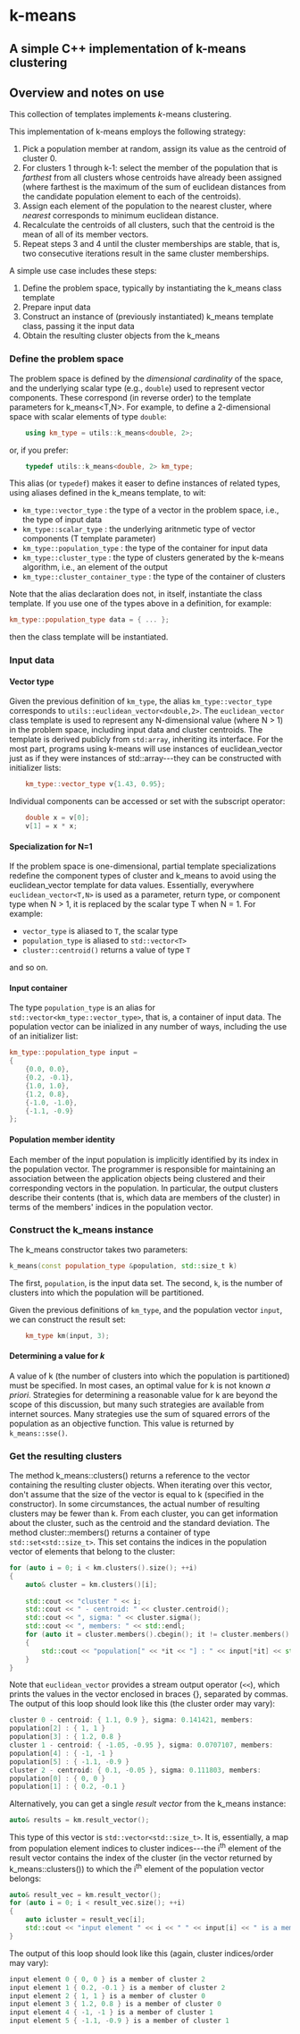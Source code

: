 # k-means

## A simple C++ implementation of k-means clustering

## Overview and notes on use

This collection of templates implements <i>k</i>-means clustering. 

This implementation of k-means employs the following strategy:

1. Pick a population member at random, assign its value as the centroid of cluster 0.
2. For clusters 1 through k-1: select the member of the population that is *farthest* from all
clusters whose centroids have already been assigned (where farthest is the maximum of the sum of
euclidean distances from the candidate population element to each of the centroids).
3. Assign each element of the population to the nearest cluster, where *nearest* corresponds to minimum
euclidean distance.
4. Recalculate the centroids of all clusters, such that the centroid is the mean of all of its member vectors.
5. Repeat steps 3 and 4 until the cluster memberships are stable, that is, two consecutive iterations result
in the same cluster memberships.

A simple use case includes these steps:

1. Define the problem space, typically by instantiating the k_means class template
2. Prepare input data
3. Construct an instance of (previously instantiated) k_means template class, passing it the input data
4. Obtain the resulting cluster objects from the k_means

### Define the problem space

The problem space is defined by the *dimensional cardinality* of the space, and the underlying scalar type (e.g., `double`)
used to represent vector components. These correspond (in reverse order) to the template parameters for k_means<T,N>. 
For example, to define a 2-dimensional space with scalar elements of type `double`:

```` cpp
	using km_type = utils::k_means<double, 2>;
````
or, if you prefer:

```` cpp
	typedef utils::k_means<double, 2> km_type;
````

This alias (or `typedef`) makes it easer to define instances of related types, using aliases
defined in the k_means template, to wit:

+ `km_type::vector_type` : the type of a vector in the problem space, i.e., the type of input data
+ `km_type::scalar_type` : the underlying aritnmetic type of vector components (T template parameter)
+ `km_type::population_type` : the type of the container for input data
+ `km_type::cluster_type` : the type of clusters generated by the k-means algorithm, i.e., an element of the output
+ `km_type::cluster_container_type` : the type of the container of clusters

Note that the alias declaration does not, in itself, instantiate the class template. If you use one
of the types above in a definition, for example:

```` cpp
km_type::population_type data = { ... };
````
then the class template will be instantiated.

### Input data

#### Vector type

Given the previous definition of `km_type`, the alias `km_type::vector_type`
corresponds to `utils::euclidean_vector<double,2>`. The `euclidean_vector` class template is used to represent
any N-dimensional value (where N > 1) in the problem space, including input data and cluster centroids.
The template is derived publicly from `std:array`, inheriting its interface. For the most part, programs 
using k-means will use instances of euclidean_vector just as if they were instances of std::array---they 
can be constructed with initializer lists:

```` cpp
	km_type::vector_type v{1.43, 0.95};
````
Individual components can be accessed or set with the subscript operator:

```` cpp
	double x = v[0];
	v[1] = x * x;
````

#### Specialization for N=1

If the problem space is one-dimensional, partial template specializations redefine the component types of 
cluster and k_means to avoid using the euclidean_vector template for data values. Essentially, 
everywhere `euclidean_vector<T,N>` is used as a parameter, return type, or component type when N > 1,
it is replaced by the scalar type T when N = 1. For example:

+ `vector_type` is aliased to `T`, the scalar type
+ `population_type` is aliased to `std::vector<T>`
+ `cluster::centroid()` returns a value of type `T`

and so on.

#### Input container

The type `population_type`
is an alias for `std::vector<km_type::vector_type>`, that is, a container of input data. The population
vector can be inialized in any number of ways, including the use of an initializer list:

```` cpp
km_type::population_type input =
{
	{0.0, 0.0},
	{0.2, -0.1},
	{1.0, 1.0},
	{1.2, 0.8},
	{-1.0, -1.0},
	{-1.1, -0.9}
};
````

#### Population member identity

Each member of the input population is implicitly identified by its index in the population vector. The programmer
is responsible for maintaining an association between the application objects being clustered and their corresponding
vectors in the population. In particular, the output clusters describe their contents (that is, which 
data are members of the cluster) in terms of the members' indices in the population vector.

### Construct the k_means instance

The k_means constructor takes two parameters:

```` cpp
k_means(const population_type &population, std::size_t k)

```` 
The first, `population`, is the input data set. The second, `k`, is the number
of clusters into which the population will be partitioned.

Given the previous definitions of `km_type`, and the population vector `input`, we can construct
the result set:

```` cpp
	km_type km(input, 3);
````

#### Determining a value for *k*

A value of k (the number of clusters into which the population is partitioned) must be specified.
In most cases, an optimal value for k is not known *a priori*. Strategies for determining a
reasonable value for k  are beyond the scope of this discussion, but many such strategies are
available from internet sources. Many strategies use the sum of squared errors of the population
as an objective function. This value is returned by `k_means::sse()`.


### Get the resulting clusters

The method k_means::clusters() returns a reference to the vector containing the resulting cluster objects.
When iterating over this vector, don't assume that the size of the vector is equal to k (specified in the constructor).
In some circumstances, the actual number of resulting clusters may be fewer than k. From each cluster, you can get
information about the cluster, such as the centroid and the standard deviation. 
The method cluster::members() returns a container of type `std::set<std::size_t>`.
This set contains the indices in the population vector of elements that belong to the cluster:

```` cpp
for (auto i = 0; i < km.clusters().size(); ++i)
{
	auto& cluster = km.clusters()[i];
	
	std::cout << "cluster " << i;
	std::cout << " - centroid: " << cluster.centroid();
	std::cout << ", sigma: " << cluster.sigma();
	std::cout << ", members: " << std::endl;
	for (auto it = cluster.members().cbegin(); it != cluster.members().cend(); ++it)
	{
		std::cout << "population[" << *it << "] : " << input[*it] << std::endl;
	}
}
````
Note that `euclidean_vector` provides a stream output operator (`<<`),
which prints the values in the vector enclosed in braces {}, separated by commas. The output 
of this loop should look like this (the cluster order may vary):

```` cpp
cluster 0 - centroid: { 1.1, 0.9 }, sigma: 0.141421, members:
population[2] : { 1, 1 }
population[3] : { 1.2, 0.8 }
cluster 1 - centroid: { -1.05, -0.95 }, sigma: 0.0707107, members: 
population[4] : { -1, -1 }
population[5] : { -1.1, -0.9 }
cluster 2 - centroid: { 0.1, -0.05 }, sigma: 0.111803, members: 
population[0] : { 0, 0 }
population[1] : { 0.2, -0.1 }
````

Alternatively, you can get a single *result vector* from the k_means instance:

```` cpp
auto& results = km.result_vector();
````
This type of this vector is `std::vector<std::size_t>`. It is, essentially, a map from population element indices
to cluster indices---the i<sup>th</sup> element of the result vector contains the index of the cluster (in the vector
returned by k_means::clusters()) to which the i<sup>th</sup> element of the population vector belongs:

```` cpp
auto& result_vec = km.result_vector();
for (auto i = 0; i < result_vec.size(); ++i)
{
	auto icluster = result_vec[i];
	std::cout << "input element " << i << " " << input[i] << " is a member of cluster " << icluster << std::endl;
}
````

The output of this loop should look like this (again, cluster indices/order may vary):

```` cpp
input element 0 { 0, 0 } is a member of cluster 2
input element 1 { 0.2, -0.1 } is a member of cluster 2
input element 2 { 1, 1 } is a member of cluster 0
input element 3 { 1.2, 0.8 } is a member of cluster 0
input element 4 { -1, -1 } is a member of cluster 1
input element 5 { -1.1, -0.9 } is a member of cluster 1
````

